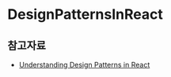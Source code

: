 # DesignPatternsInReact

## 참고자료

- [Understanding Design Patterns in React](https://rjroopal.medium.com/understanding-design-patterns-in-react-888afe845cae)
